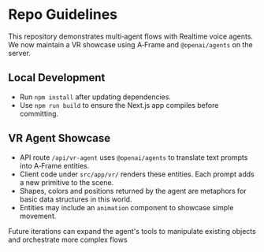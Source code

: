 # Repo Guidelines

This repository demonstrates multi‑agent flows with Realtime voice agents. We now maintain a VR showcase using A‑Frame and `@openai/agents` on the server.

## Local Development
- Run `npm install` after updating dependencies.
- Use `npm run build` to ensure the Next.js app compiles before committing.

## VR Agent Showcase
- API route `/api/vr-agent` uses `@openai/agents` to translate text prompts into A‑Frame entities.
- Client code under `src/app/vr/` renders these entities. Each prompt adds a new primitive to the scene.
- Shapes, colors and positions returned by the agent are metaphors for basic data structures in this world.
- Entities may include an `animation` component to showcase simple movement.

Future iterations can expand the agent's tools to manipulate existing objects and orchestrate more complex flows
